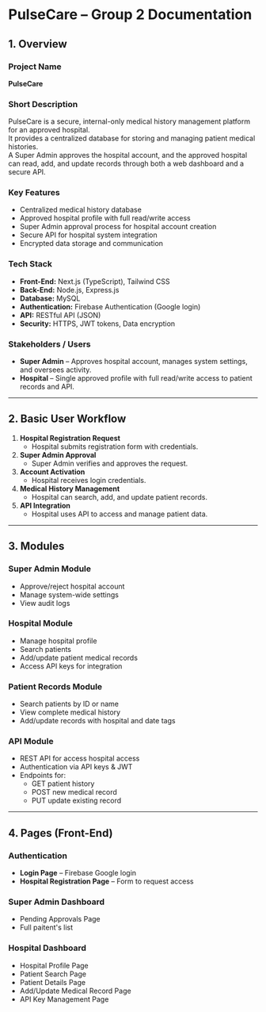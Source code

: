 # PulseCare – Group 2 Documentation

## 1. Overview

### Project Name
**PulseCare**

### Short Description
PulseCare is a secure, internal-only medical history management platform for an approved hospital.  
It provides a centralized database for storing and managing patient medical histories.  
A Super Admin approves the hospital account, and the approved hospital can read, add, and update records through both a web dashboard and a secure API.

### Key Features
- Centralized medical history database
- Approved hospital profile with full read/write access
- Super Admin approval process for hospital account creation
- Secure API for hospital system integration
- Encrypted data storage and communication

### Tech Stack
- **Front-End:** Next.js (TypeScript), Tailwind CSS
- **Back-End:** Node.js, Express.js
- **Database:** MySQL 
- **Authentication:** Firebase Authentication (Google login)
- **API:** RESTful API (JSON)
- **Security:** HTTPS, JWT tokens, Data encryption

### Stakeholders / Users
- **Super Admin** – Approves hospital account, manages system settings, and oversees activity.
- **Hospital** – Single approved profile with full read/write access to patient records and API.

---

## 2. Basic User Workflow

1. **Hospital Registration Request**  
   - Hospital submits registration form with credentials.
2. **Super Admin Approval**  
   - Super Admin verifies and approves the request.
3. **Account Activation**  
   - Hospital receives login credentials.
4. **Medical History Management**  
   - Hospital can search, add, and update patient records.
5. **API Integration**  
   - Hospital uses API to access and manage patient data.

---

## 3. Modules

### Super Admin Module
- Approve/reject hospital account
- Manage system-wide settings
- View audit logs

### Hospital Module
- Manage hospital profile
- Search patients
- Add/update patient medical records
- Access API keys for integration

### Patient Records Module
- Search patients by ID or name
- View complete medical history
- Add/update records with hospital and date tags

### API Module
- REST API for access hospital access
- Authentication via API keys & JWT
- Endpoints for:
  - GET patient history
  - POST new medical record
  - PUT update existing record

---

## 4. Pages (Front-End)

### Authentication
- **Login Page** – Firebase Google login
- **Hospital Registration Page** – Form to request access

### Super Admin Dashboard
- Pending Approvals Page
- Full paitent's list

### Hospital Dashboard
- Hospital Profile Page
- Patient Search Page
- Patient Details Page
- Add/Update Medical Record Page
- API Key Management Page
